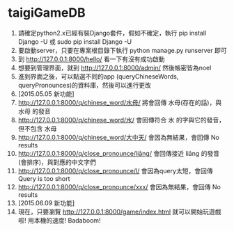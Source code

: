 # taigiGameDB

1. 請確定python2.x已經有裝Django套件，假如不確定，執行 pip install Django -U 或 sudo pip install Django -U
2. 要啟動server，只要在專案根目錄下執行 python manage.py runserver 即可
3. 到 http://127.0.0.1:8000/hello/ 看一下有沒有成功啟動
4. 想要到管理界面，就到 http://127.0.0.1:8000/admin/ 然後帳密皆為noel
5. 進到界面之後，可以點選不同的app (queryChineseWords, queryPronounces)的資料庫，然後可以進行更改
6. [2015.05.05 新功能]
  1. http://127.0.0.1:8000/q/chinese_word/水母/ 將會回傳 水母(存在的話)，與 水母 的發音
  2. http://127.0.0.1:8000/q/chinese_word/水/ 會回傳符合 水 的字與它的發音，但不包含 水母
  3. http://127.0.0.1:8000/q/chinese_word/大中天/ 會因為無結果，會回傳 No results
  3. http://127.0.0.1:8000/q/close_pronounce/liāng/ 會回傳接近 liāng 的發音(會排序)，與對應的中文字們
  4. http://127.0.0.1:8000/q/close_pronounce/l/ 會因為query太短，會回傳 Query is too short
  5. http://127.0.0.1:8000/q/close_pronounce/xxx/ 會因為無結果，會回傳 No results
7. [2015.06.09 新功能]
  1. 現在，只要瀏覽 http://127.0.0.1:8000/game/index.html 就可以開始玩遊戲啦! 用本機的速度! Badaboom!
